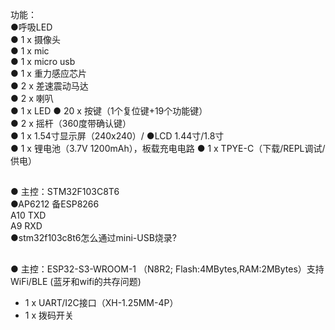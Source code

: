 功能：</br>
●呼吸LED </br>
● 1 x 摄像头 </br>
● 1 x mic </br>
● 1 x micro usb </br>
● 1 x 重力感应芯片 </br>
● 2 x 差速震动马达 </br>
● 2 x 喇叭 </br>
● 1 x LED ● 20 x 按键（1个复位键+19个功能键）</br>
● 2 x 摇杆（360度带确认键）</br>
● 1 x 1.54寸显示屏（240x240）/ ●LCD 1.44寸/1.8寸 </br>
● 1 x 锂电池（3.7V 1200mAh），板载充电电路 ● 1 x TPYE-C（下载/REPL调试/供电）</br>
##
● 主控：STM32F103C8T6 </br>
●AP6212 备ESP8266</br>
A10 TXD </br>
A9 RXD </br>
●stm32f103c8t6怎么通过mini-USB烧录?</br>
##
● 主控：ESP32-S3-WROOM-1 （N8R2; Flash:4MBytes,RAM:2MBytes）支持WiFi/BLE (蓝牙和wifi的共存问题)</br>
* 1 x UART/I2C接口（XH-1.25MM-4P）</br>
* 1 x 拨码开关 </br>
